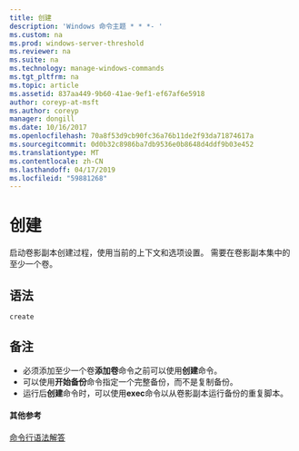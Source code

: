 ```yaml
---
title: 创建
description: 'Windows 命令主题 * * *- '
ms.custom: na
ms.prod: windows-server-threshold
ms.reviewer: na
ms.suite: na
ms.technology: manage-windows-commands
ms.tgt_pltfrm: na
ms.topic: article
ms.assetid: 837aa449-9b60-41ae-9ef1-ef67af6e5918
author: coreyp-at-msft
ms.author: coreyp
manager: dongill
ms.date: 10/16/2017
ms.openlocfilehash: 70a8f53d9cb90fc36a76b11de2f93da71874617a
ms.sourcegitcommit: 0d0b32c8986ba7db9536e0b8648d4ddf9b03e452
ms.translationtype: MT
ms.contentlocale: zh-CN
ms.lasthandoff: 04/17/2019
ms.locfileid: "59881268"
---
```

# <a name="create"></a>创建



启动卷影副本创建过程，使用当前的上下文和选项设置。 需要在卷影副本集中的至少一个卷。

## <a name="syntax"></a>语法

```
create
```

## <a name="remarks"></a>备注

-   必须添加至少一个卷**添加卷**命令之前可以使用**创建**命令。
-   可以使用**开始备份**命令指定一个完整备份，而不是复制备份。
-   运行后**创建**命令时，可以使用**exec**命令以从卷影副本运行备份的重复脚本。

#### <a name="additional-references"></a>其他参考

[命令行语法解答](command-line-syntax-key.md)